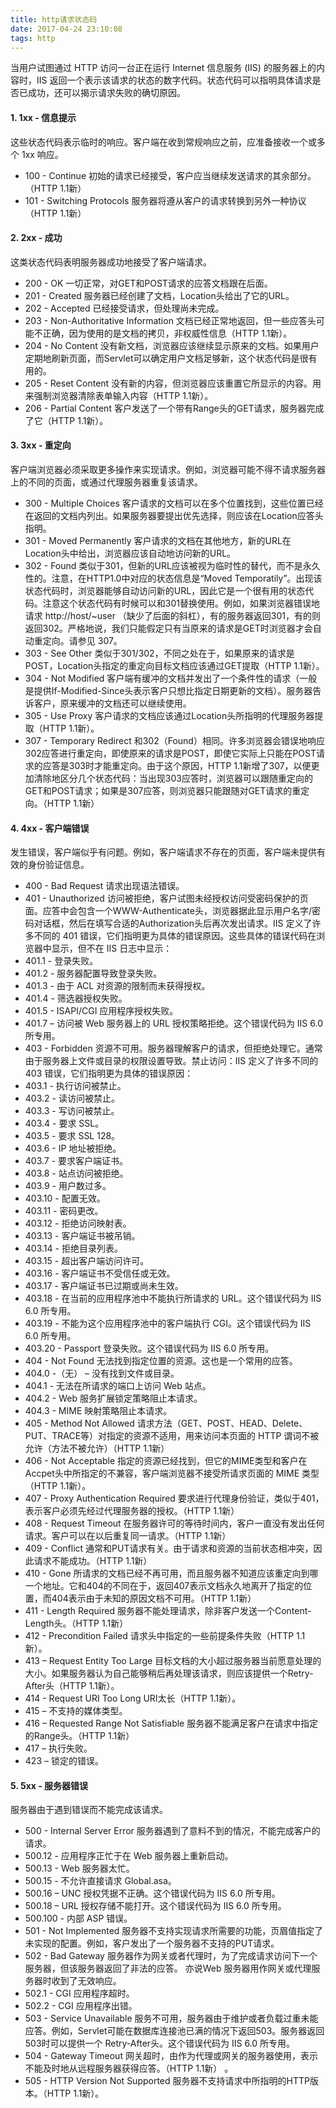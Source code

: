 ```yaml
---
title: http请求状态码
date: 2017-04-24 23:10:08
tags: http
---
```


当用户试图通过 HTTP 访问一台正在运行 Internet 信息服务 (IIS) 的服务器上的内容时，IIS 返回一个表示该请求的状态的数字代码。状态代码可以指明具体请求是否已成功，还可以揭示请求失败的确切原因。
<!-- more -->
#### 1. 1xx - 信息提示

这些状态代码表示临时的响应。客户端在收到常规响应之前，应准备接收一个或多个 1xx 响应。
* 100 - Continue 初始的请求已经接受，客户应当继续发送请求的其余部分。（HTTP 1.1新）
* 101 - Switching Protocols 服务器将遵从客户的请求转换到另外一种协议（HTTP 1.1新）

#### 2. 2xx - 成功

这类状态代码表明服务器成功地接受了客户端请求。
* 200 - OK 一切正常，对GET和POST请求的应答文档跟在后面。
* 201 - Created 服务器已经创建了文档，Location头给出了它的URL。
* 202 - Accepted 已经接受请求，但处理尚未完成。
* 203 - Non-Authoritative Information 文档已经正常地返回，但一些应答头可能不正确，因为使用的是文档的拷贝，非权威性信息（HTTP 1.1新）。
* 204 - No Content 没有新文档，浏览器应该继续显示原来的文档。如果用户定期地刷新页面，而Servlet可以确定用户文档足够新，这个状态代码是很有用的。
* 205 - Reset Content 没有新的内容，但浏览器应该重置它所显示的内容。用来强制浏览器清除表单输入内容（HTTP 1.1新）。
* 206 - Partial Content 客户发送了一个带有Range头的GET请求，服务器完成了它（HTTP 1.1新）。

#### 3. 3xx - 重定向

客户端浏览器必须采取更多操作来实现请求。例如，浏览器可能不得不请求服务器上的不同的页面，或通过代理服务器重复该请求。
* 300 - Multiple Choices 客户请求的文档可以在多个位置找到，这些位置已经在返回的文档内列出。如果服务器要提出优先选择，则应该在Location应答头指明。
* 301 - Moved Permanently 客户请求的文档在其他地方，新的URL在Location头中给出，浏览器应该自动地访问新的URL。
* 302 - Found 类似于301，但新的URL应该被视为临时性的替代，而不是永久性的。注意，在HTTP1.0中对应的状态信息是“Moved Temporatily”。出现该状态代码时，浏览器能够自动访问新的URL，因此它是一个很有用的状态代码。注意这个状态代码有时候可以和301替换使用。例如，如果浏览器错误地请求 http://host/~user （缺少了后面的斜杠），有的服务器返回301，有的则返回302。严格地说，我们只能假定只有当原来的请求是GET时浏览器才会自动重定向。请参见 307。
* 303 - See Other 类似于301/302，不同之处在于，如果原来的请求是POST，Location头指定的重定向目标文档应该通过GET提取（HTTP 1.1新）。
* 304 - Not Modified 客户端有缓冲的文档并发出了一个条件性的请求（一般是提供If-Modified-Since头表示客户只想比指定日期更新的文档）。服务器告诉客户，原来缓冲的文档还可以继续使用。
* 305 - Use Proxy 客户请求的文档应该通过Location头所指明的代理服务器提取（HTTP 1.1新）。
* 307 - Temporary Redirect 和302（Found）相同。许多浏览器会错误地响应302应答进行重定向，即使原来的请求是POST，即使它实际上只能在POST请求的应答是303时才能重定向。由于这个原因，HTTP 1.1新增了307，以便更加清除地区分几个状态代码：当出现303应答时，浏览器可以跟随重定向的GET和POST请求；如果是307应答，则浏览器只能跟随对GET请求的重定向。（HTTP 1.1新）

#### 4. 4xx - 客户端错误

发生错误，客户端似乎有问题。例如，客户端请求不存在的页面，客户端未提供有效的身份验证信息。
* 400 - Bad Request 请求出现语法错误。
* 401 - Unauthorized 访问被拒绝，客户试图未经授权访问受密码保护的页面。应答中会包含一个WWW-Authenticate头，浏览器据此显示用户名字/密码对话框，然后在填写合适的Authorization头后再次发出请求。IIS 定义了许多不同的 401 错误，它们指明更为具体的错误原因。这些具体的错误代码在浏览器中显示，但不在 IIS 日志中显示：
* 401.1 - 登录失败。
* 401.2 - 服务器配置导致登录失败。
* 401.3 - 由于 ACL 对资源的限制而未获得授权。
* 401.4 - 筛选器授权失败。
* 401.5 - ISAPI/CGI 应用程序授权失败。
* 401.7 – 访问被 Web 服务器上的 URL 授权策略拒绝。这个错误代码为 IIS 6.0 所专用。
* 403 - Forbidden 资源不可用。服务器理解客户的请求，但拒绝处理它。通常由于服务器上文件或目录的权限设置导致。禁止访问：IIS 定义了许多不同的 403 错误，它们指明更为具体的错误原因：
* 403.1 - 执行访问被禁止。
* 403.2 - 读访问被禁止。
* 403.3 - 写访问被禁止。
* 403.4 - 要求 SSL。
* 403.5 - 要求 SSL 128。
* 403.6 - IP 地址被拒绝。
* 403.7 - 要求客户端证书。
* 403.8 - 站点访问被拒绝。
* 403.9 - 用户数过多。
* 403.10 - 配置无效。
* 403.11 - 密码更改。
* 403.12 - 拒绝访问映射表。
* 403.13 - 客户端证书被吊销。
* 403.14 - 拒绝目录列表。
* 403.15 - 超出客户端访问许可。
* 403.16 - 客户端证书不受信任或无效。
* 403.17 - 客户端证书已过期或尚未生效。
* 403.18 - 在当前的应用程序池中不能执行所请求的 URL。这个错误代码为 IIS 6.0 所专用。
* 403.19 - 不能为这个应用程序池中的客户端执行 CGI。这个错误代码为 IIS 6.0 所专用。
* 403.20 - Passport 登录失败。这个错误代码为 IIS 6.0 所专用。
* 404 - Not Found 无法找到指定位置的资源。这也是一个常用的应答。
* 404.0 -（无） – 没有找到文件或目录。
* 404.1 - 无法在所请求的端口上访问 Web 站点。
* 404.2 - Web 服务扩展锁定策略阻止本请求。
* 404.3 - MIME 映射策略阻止本请求。
* 405 - Method Not Allowed 请求方法（GET、POST、HEAD、Delete、PUT、TRACE等）对指定的资源不适用，用来访问本页面的 HTTP 谓词不被允许（方法不被允许）（HTTP 1.1新）
* 406 - Not Acceptable 指定的资源已经找到，但它的MIME类型和客户在Accpet头中所指定的不兼容，客户端浏览器不接受所请求页面的 MIME 类型（HTTP 1.1新）。
* 407 - Proxy Authentication Required 要求进行代理身份验证，类似于401，表示客户必须先经过代理服务器的授权。（HTTP 1.1新）
* 408 - Request Timeout 在服务器许可的等待时间内，客户一直没有发出任何请求。客户可以在以后重复同一请求。（HTTP 1.1新）
* 409 - Conflict 通常和PUT请求有关。由于请求和资源的当前状态相冲突，因此请求不能成功。（HTTP 1.1新）
* 410 - Gone 所请求的文档已经不再可用，而且服务器不知道应该重定向到哪一个地址。它和404的不同在于，返回407表示文档永久地离开了指定的位置，而404表示由于未知的原因文档不可用。（HTTP 1.1新）
* 411 - Length Required 服务器不能处理请求，除非客户发送一个Content-Length头。（HTTP 1.1新）
* 412 - Precondition Failed 请求头中指定的一些前提条件失败（HTTP 1.1新）。
* 413 – Request Entity Too Large 目标文档的大小超过服务器当前愿意处理的大小。如果服务器认为自己能够稍后再处理该请求，则应该提供一个Retry-After头（HTTP 1.1新）。
* 414 - Request URI Too Long URI太长（HTTP 1.1新）。
* 415 – 不支持的媒体类型。
* 416 – Requested Range Not Satisfiable 服务器不能满足客户在请求中指定的Range头。（HTTP 1.1新）
* 417 – 执行失败。
* 423 – 锁定的错误。

#### 5. 5xx - 服务器错误

服务器由于遇到错误而不能完成该请求。
* 500 - Internal Server Error 服务器遇到了意料不到的情况，不能完成客户的请求。
* 500.12 - 应用程序正忙于在 Web 服务器上重新启动。
* 500.13 - Web 服务器太忙。
* 500.15 - 不允许直接请求 Global.asa。
* 500.16 – UNC 授权凭据不正确。这个错误代码为 IIS 6.0 所专用。
* 500.18 – URL 授权存储不能打开。这个错误代码为 IIS 6.0 所专用。
* 500.100 - 内部 ASP 错误。
* 501 - Not Implemented 服务器不支持实现请求所需要的功能，页眉值指定了未实现的配置。例如，客户发出了一个服务器不支持的PUT请求。
* 502 - Bad Gateway 服务器作为网关或者代理时，为了完成请求访问下一个服务器，但该服务器返回了非法的应答。 亦说Web 服务器用作网关或代理服务器时收到了无效响应。
* 502.1 - CGI 应用程序超时。
* 502.2 - CGI 应用程序出错。
* 503 - Service Unavailable 服务不可用，服务器由于维护或者负载过重未能应答。例如，Servlet可能在数据库连接池已满的情况下返回503。服务器返回503时可以提供一个 Retry-After头。这个错误代码为 IIS 6.0 所专用。
* 504 - Gateway Timeout 网关超时，由作为代理或网关的服务器使用，表示不能及时地从远程服务器获得应答。（HTTP 1.1新） 。
* 505 - HTTP Version Not Supported 服务器不支持请求中所指明的HTTP版本。（HTTP 1.1新）。